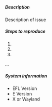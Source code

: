 ##### Description
Description of issue

##### Steps to reproduce
1.
2.
3.
...

##### System information
- EFL Version
- E Version
- X or Wayland
